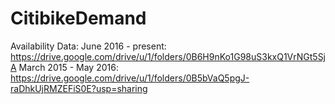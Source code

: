 # CitibikeDemand

Availability Data:
June 2016 - present: https://drive.google.com/drive/u/1/folders/0B6H9nKo1G98uS3kxQ1VrNGt5SjA
March 2015 - May 2016: https://drive.google.com/drive/u/1/folders/0B5bVaQ5pgJ-raDhkUjRMZEFiS0E?usp=sharing
